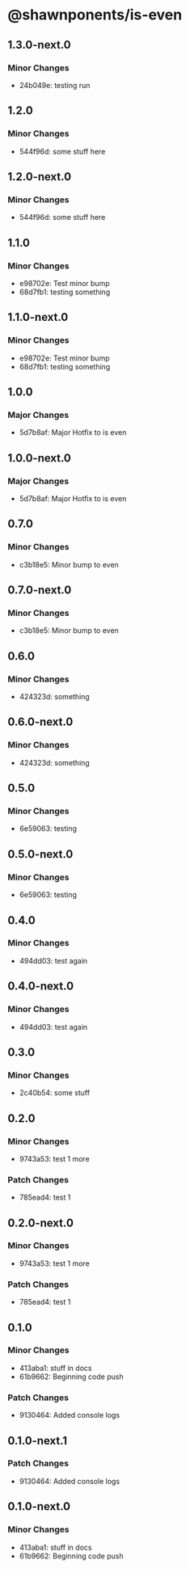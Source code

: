# @shawnponents/is-even

## 1.3.0-next.0

### Minor Changes

- 24b049e: testing run

## 1.2.0

### Minor Changes

- 544f96d: some stuff here

## 1.2.0-next.0

### Minor Changes

- 544f96d: some stuff here

## 1.1.0

### Minor Changes

- e98702e: Test minor bump
- 68d7fb1: testing something

## 1.1.0-next.0

### Minor Changes

- e98702e: Test minor bump
- 68d7fb1: testing something

## 1.0.0

### Major Changes

- 5d7b8af: Major Hotfix to is even

## 1.0.0-next.0

### Major Changes

- 5d7b8af: Major Hotfix to is even

## 0.7.0

### Minor Changes

- c3b18e5: Minor bump to even

## 0.7.0-next.0

### Minor Changes

- c3b18e5: Minor bump to even

## 0.6.0

### Minor Changes

- 424323d: something

## 0.6.0-next.0

### Minor Changes

- 424323d: something

## 0.5.0

### Minor Changes

- 6e59063: testing

## 0.5.0-next.0

### Minor Changes

- 6e59063: testing

## 0.4.0

### Minor Changes

- 494dd03: test again

## 0.4.0-next.0

### Minor Changes

- 494dd03: test again

## 0.3.0

### Minor Changes

- 2c40b54: some stuff

## 0.2.0

### Minor Changes

- 9743a53: test 1 more

### Patch Changes

- 785ead4: test 1

## 0.2.0-next.0

### Minor Changes

- 9743a53: test 1 more

### Patch Changes

- 785ead4: test 1

## 0.1.0

### Minor Changes

- 413aba1: stuff in docs
- 61b9662: Beginning code push

### Patch Changes

- 9130464: Added console logs

## 0.1.0-next.1

### Patch Changes

- 9130464: Added console logs

## 0.1.0-next.0

### Minor Changes

- 413aba1: stuff in docs
- 61b9662: Beginning code push
